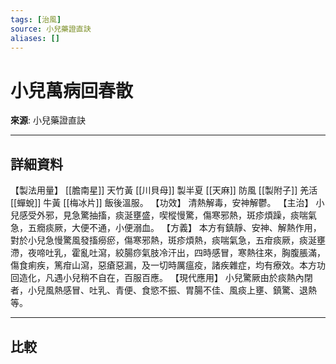 ```yaml
---
tags: [治風]
source: 小兒藥證直訣
aliases: []
---
```


# 小兒萬病回春散

**來源**: 小兒藥證直訣  

---

## 詳細資料
【製法用量】 [[膽南星]] 天竹黃 [[川貝母]] 製半夏 [[天麻]] 防風 [[製附子]] 羌活 [[蟬蛻]] 牛黃 [[梅冰片]] 飯後溫服。
【功效】
清熱解毒，安神解鬱。
【主治】
小兒感受外邪，見急驚抽搐，痰涎壅盛，喫樅慢驚，傷寒邪熱，斑疹煩躁，痰喘氣急，五癇痰厥，大便不通，小便溺血。
【方義】
本方有鎮靜、安神、解熱作用，對於小兒急慢驚風發搐癆瘀，傷寒邪熱，斑疹煩熱，痰喘氣急，五疳痰厥，痰涎壅滯，夜啼吐乳，霍亂吐瀉，絞腸痧氣肢冷汗出，四時感冒，寒熱往來，胸腹脹滿，傷食痢疾，篤疳山瀉，惡瘡惡漏，及一切時厲瘟疫，諸疾雜症，均有療效。本方功回造化，凡遇小兒稍不自在，百服百應。
【現代應用】
小兒驚厥由於痰熱內閉者，小兒風熱感冒、吐乳、青便、食慾不振、胃腸不佳、風痰上壅、鎮驚、退熱等。

---

## 比較

